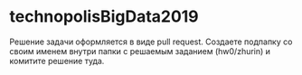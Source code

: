 # technopolisBigData2019

Решение задачи оформляется в виде pull request.
Создаете подпапку со своим именем внутри папки с решаемым заданием (hw0/zhurin) 
и комитите решение туда.